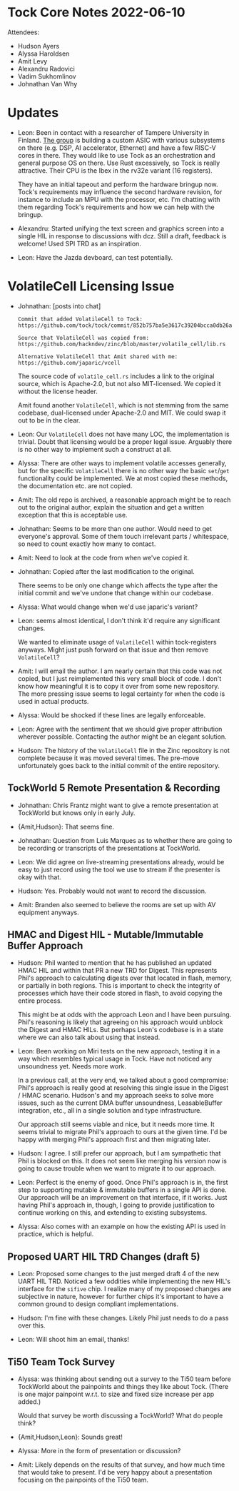 # Tock Core Notes 2022-06-10

Attendees:
- Hudson Ayers
- Alyssa Haroldsen
- Amit Levy
- Alexandru Radovici
- Vadim Sukhomlinov
- Johnathan Van Why

# Updates

- Leon: Been in contact with a researcher of Tampere University in Finland. [The
  group](https://sochub.fi/) is building a custom ASIC with various subsystems
  on there (e.g. DSP, AI accelerator, Ethernet) and have a few RISC-V cores in
  there. They would like to use Tock as an orchestration and general purpose OS
  on there. Use Rust excessively, so Tock is really attractive. Their CPU is the
  Ibex in the rv32e variant (16 registers).

  They have an initial tapeout and perform the hardware bringup now. Tock's
  requirements may influence the second hardware revision, for instance to
  include an MPU with the processor, etc. I'm chatting with them regarding
  Tock's requirements and how we can help with the bringup.

- Alexandru: Started unifying the text screen and graphics screen into a single
  HIL in response to discussions with dcz. Still a draft, feedback is welcome!
  Used SPI TRD as an inspiration.

- Leon: Have the Jazda devboard, can test potentially.

# VolatileCell Licensing Issue

- Johnathan: [posts into chat]

  ```
  Commit that added VolatileCell to Tock:
  https://github.com/tock/tock/commit/852b757ba5e3617c39204bcca0db26ae617e9186

  Source that VolatileCell was copied from:
  https://github.com/hackndev/zinc/blob/master/volatile_cell/lib.rs

  Alternative VolatileCell that Amit shared with me:
  https://github.com/japaric/vcell
  ```

  The source code of `volatile_cell.rs` includes a link to the original source,
  which is Apache-2.0, but not also MIT-licensed. We copied it without the
  license header.

  Amit found another `VolatileCell`, which is not stemming from the same
  codebase, dual-licensed under Apache-2.0 and MIT. We could swap it out to be
  in the clear.

- Leon: Our `VolatileCell` does not have many LOC, the implementation is
  trivial. Doubt that licensing would be a proper legal issue. Arguably there is
  no other way to implement such a construct at all.

- Alyssa: There are other ways to implement volatile accesses generally, but for
  the specific `VolatileCell` there is no other way the basic `set`/`get`
  functionality could be implemented. We at most copied these methods, the
  documentation etc. are not copied.

- Amit: The old repo is archived, a reasonable approach might be to reach out to
  the original author, explain the situation and get a written exception that
  this is acceptable use.

- Johnathan: Seems to be more than one author. Would need to get everyone's
  approval. Some of them touch irrelevant parts / whitespace, so need to count
  exactly how many to contact.

- Amit: Need to look at the code from when we've copied it.

- Johnathan: Copied after the last modification to the original.

  There seems to be only one change which affects the type after the initial
  commit and we've undone that change within our codebase.

- Alyssa: What would change when we'd use japaric's variant?

- Leon: seems almost identical, I don't think it'd require any significant
  changes.

  We wanted to eliminate usage of `VolatileCell` within tock-registers
  anyways. Might just push forward on that issue and then remove `VolatileCell`?

- Amit: I will email the author. I am nearly certain that this code was not
  copied, but I just reimplemented this very small block of code. I don't know
  how meaningful it is to copy it over from some new repository. The more
  pressing issue seems to legal certainty for when the code is used in actual
  products.

- Alyssa: Would be shocked if these lines are legally enforceable.

- Leon: Agree with the sentiment that we should give proper attribution wherever
  possible. Contacting the author might be an elegant solution.

- Hudson: The history of the `VolatileCell` file in the Zinc repository is not
  complete because it was moved several times. The pre-move unfortunately goes
  back to the initial commit of the entire repository.

## TockWorld 5 Remote Presentation & Recording

- Johnathan: Chris Frantz might want to give a remote presentation at TockWorld
  but knows only in early July.

- {Amit,Hudson}: That seems fine.

- Johnathan: Question from Luis Marques as to whether there are going to be
  recording or transcripts of the presentations at TockWorld.

- Leon: We did agree on live-streaming presentations already, would be easy to
  just record using the tool we use to stream if the presenter is okay with
  that.

- Hudson: Yes. Probably would not want to record the discussion.

- Amit: Branden also seemed to believe the rooms are set up with AV equipment
  anyways.

## HMAC and Digest HIL - Mutable/Immutable Buffer Approach

- Hudson: Phil wanted to mention that he has published an updated HMAC HIL and
  within that PR a new TRD for Digest. This represents Phil's approach to
  calculating digests over that located in flash, memory, or partially in both
  regions. This is important to check the integrity of processes which have
  their code stored in flash, to avoid copying the entire process.

  This might be at odds with the approach Leon and I have been pursuing. Phil's
  reasoning is likely that agreeing on his approach would unblock the Digest and
  HMAC HILs. But perhaps Leon's codebase is in a state where we can also talk
  about using that instead.

- Leon: Been working on Miri tests on the new approach, testing it in a way
  which resembles typical usage in Tock. Have not noticed any unsoundness
  yet. Needs more work.

  In a previous call, at the very end, we talked about a good compromise: Phil's
  approach is really good at resolving this single issue in the Digest / HMAC
  scenario. Hudson's and my approach seeks to solve more issues, such as the
  current DMA buffer unsoundness, LeasableBuffer integration, etc., all in a
  single solution and type infrastructure.

  Our approach still seems viable and nice, but it needs more time. It seems
  trivial to migrate Phil's approach to ours at the given time. I'd be happy
  with merging Phil's approach first and then migrating later.

- Hudson: I agree. I still prefer our approach, but I am sympathetic that Phil
  is blocked on this. It does not seem like merging his version now is going to
  cause trouble when we want to migrate it to our approach.

- Leon: Perfect is the enemy of good. Once Phil's approach is in, the first step
  to supporting mutable & immutable buffers in a single API is done. Our
  approach will be an improvement on that interface, if it works. Just having
  Phil's approach in, though, I going to provide justification to continue
  working on this, and extending to existing subsystems.

- Alyssa: Also comes with an example on how the existing API is used in
  practice, which is helpful.

## Proposed UART HIL TRD Changes (draft 5)

- Leon: Proposed some changes to the just merged draft 4 of the new UART HIL
  TRD. Noticed a few oddities while implementing the new HIL's interface for the
  `sifive` chip. I realize many of my proposed changes are subjective in nature,
  however for further chips it's important to have a common ground to design
  compliant implementations.

- Hudson: I'm fine with these changes. Likely Phil just needs to do a pass over
  this.

- Leon: Will shoot him an email, thanks!

## Ti50 Team Tock Survey

- Alyssa: was thinking about sending out a survey to the Ti50 team before
  TockWorld about the painpoints and things they like about Tock. (There is one
  major painpoint w.r.t. to size and fixed size increase per app added.)

  Would that survey be worth discussing a TockWorld? What do people think?

- {Amit,Hudson,Leon}: Sounds great!

- Alyssa: More in the form of presentation or discussion?

- Amit: Likely depends on the results of that survey, and how much time that
  would take to present. I'd be very happy about a presentation focusing on the
  painpoints of the Ti50 team.
